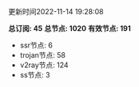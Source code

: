 更新时间2022-11-14 19:28:08

**总订阅: 45**
**总节点: 1020**
**有效节点: 191**
- ssr节点: 6
- trojan节点: 58
- v2ray节点: 124
- ss节点: 3
